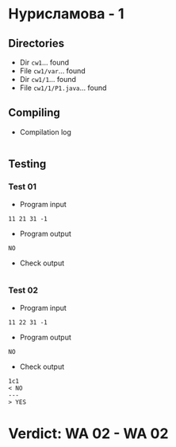 # Нурисламова - 1
## Directories
- Dir `cw1`... found
- File `cw1/var`... found
- Dir `cw1/1`... found
- File `cw1/1/P1.java`... found
## Compiling
- Compilation log
```

```
## Testing
### Test 01
- Program input
```
11 21 31 -1

```
- Program output
```
NO

```
- Check output
```

```
### Test 02
- Program input
```
11 22 31 -1

```
- Program output
```
NO

```
- Check output
```
1c1
< NO
---
> YES

```
# Verdict: **WA 02** - WA 02

